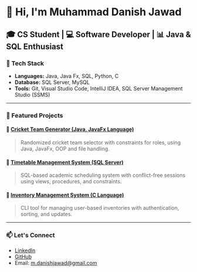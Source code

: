 # 👋 Hi, I'm Muhammad Danish Jawad

🎓 CS Student | 💻 Software Developer | 📊 Java & SQL Enthusiast
---

### 🔧 Tech Stack
- **Languages:** Java, Java Fx, SQL, Python, C
- **Database:** SQL Server, MySQL
- **Tools:** Git, Visual Studio Code, IntelliJ IDEA, SQL Server Management Studio (SSMS)

---

### 📂 Featured Projects

#### 📌 [Cricket Team Generator (Java, JavaFx Language)](https://github.com/danishjawad/cricket-team-generator)
> Randomized cricket team selector with constraints for roles, using Java, JavaFx, OOP and file handling.

#### 📌 [Timetable Management System (SQL Server)](https://github.com/danishjawad/timetable-management-system)
> SQL-based academic scheduling system with conflict-free sessions using views, procedures, and constraints.

#### 📌 [Inventory Management System (C Language)](https://github.com/danishjawad/inventory-management)
> CLI tool for managing user-based inventories with authentication, sorting, and updates.

---

### 📫 Let's Connect

- [LinkedIn](https://www.linkedin.com/in/muhammad-danish-jawad/)
- [GitHub](https://github.com/danishjawad)
- Email: m.danishjawad@gmail.com
